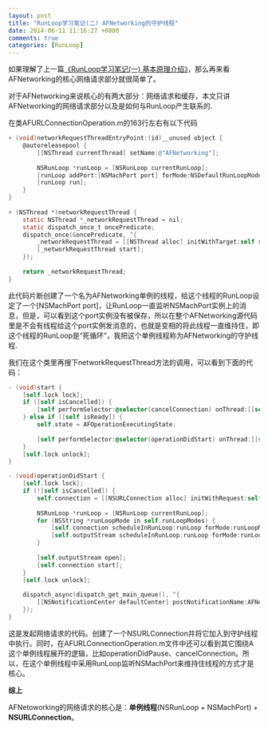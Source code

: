 ```yaml
---
layout: post
title: "RunLoop学习笔记(二) AFNetworking的守护线程"
date: 2014-06-11 11:16:27 +0800
comments: true
categories: [RunLoop]
---
```


<!--more-->

如果理解了上一篇[《RunLoop学习笔记(一) 基本原理介绍》](http://blog.handy.wang/blog/2014/05/26/runloopxue-xi-bi-ji-1/)，那么再来看AFNetworking的核心网络请求部分就很简单了。

对于AFNetworking来说核心的有两大部分：网络请求和缓存，本文只讲AFNetworking的网络请求部分以及是如何与RunLoop产生联系的.

在类AFURLConnectionOperation.m的163行左右有以下代码

```objectivec
+ (void)networkRequestThreadEntryPoint:(id)__unused object {
	@autoreleasepool {
	    [[NSThread currentThread] setName:@"AFNetworking"];
	
	    NSRunLoop *runLoop = [NSRunLoop currentRunLoop];
	    [runLoop addPort:[NSMachPort port] forMode:NSDefaultRunLoopMode];
	    [runLoop run];
	}
}
	
+ (NSThread *)networkRequestThread {
    static NSThread *_networkRequestThread = nil;
    static dispatch_once_t oncePredicate;
    dispatch_once(&oncePredicate, ^{
        _networkRequestThread = [[NSThread alloc] initWithTarget:self selector:@selector(networkRequestThreadEntryPoint:) object:nil];
        [_networkRequestThread start];
    });
    
    return _networkRequestThread;
}
```

此代码片断创建了一个名为AFNetworking单例的线程，给这个线程的RunLoop设定了一个[NSMachPort port]，让RunLoop一直监听NSMachPort实例上的消息，但是，可以看到这个port实例没有被保存，所以在整个AFNetworking源代码里是不会有线程给这个port实例发消息的，也就是变相的将此线程一直维持住，即这个线程的RunLoop是“死循环”，我把这个单例线程称为AFNetworking的守护线程.

我们在这个类里再搜下networkRequestThread方法的调用，可以看到下面的代码：

```objectivec
- (void)start {
    [self.lock lock];
    if ([self isCancelled]) {
        [self performSelector:@selector(cancelConnection) onThread:[[self class] networkRequestThread] withObject:nil waitUntilDone:NO modes:[self.runLoopModes allObjects]];
    } else if ([self isReady]) {
        self.state = AFOperationExecutingState;
        
        [self performSelector:@selector(operationDidStart) onThread:[[self class] networkRequestThread] withObject:nil waitUntilDone:NO modes:[self.runLoopModes allObjects]];
    }
    [self.lock unlock];
}

- (void)operationDidStart {
    [self.lock lock];
    if (![self isCancelled]) {
        self.connection = [[NSURLConnection alloc] initWithRequest:self.request delegate:self startImmediately:NO];
        
        NSRunLoop *runLoop = [NSRunLoop currentRunLoop];
        for (NSString *runLoopMode in self.runLoopModes) {
            [self.connection scheduleInRunLoop:runLoop forMode:runLoopMode];
            [self.outputStream scheduleInRunLoop:runLoop forMode:runLoopMode];
        }
        
        [self.outputStream open];
        [self.connection start];
    }
    [self.lock unlock];
    
    dispatch_async(dispatch_get_main_queue(), ^{
        [[NSNotificationCenter defaultCenter] postNotificationName:AFNetworkingOperationDidStartNotification object:self];
    });
}
```

这是发起网络请求的代码。创建了一个NSURLConnection并将它加入到守护线程中执行。同时，在AFURLConnectionOperation.m文件中还可以看到其它围绕A这个单例线程展开的逻辑，比如operationDidPause、cancelConnection。所以，在这个单例线程中采用RunLoop监听NSMachPort来维持住线程的方式才是核心。

**综上**

AFNetoworking的网络请求的核心是：**单例线程**(NSRunLoop + NSMachPort) + **NSURLConnection**。

